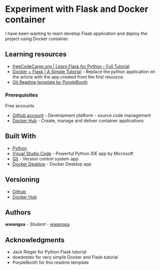 # Experiment with Flask and Docker container

I have been wanting to learn develop Flask application and deploy the project using Docker container.

## Learning resources

* [freeCodeCamp.org | Learn Flask for Python - Full Tutorial](https://www.youtube.com/watch?v=Z1RJmh_OqeA)
* [Docker + Flask | A Simple Tutorial](https://medium.com/@doedotdev/docker-flask-a-simple-tutorial-bbcb2f4110b5) - Replace the python application on the article with the app created from the first resource.
* [Git Readme template by PurpleBooth](https://gist.github.com/PurpleBooth/109311bb0361f32d87a2)

### Prerequisites

Free accounts
* [Github account](https://github.com) - Development platform - source code management
* [Docker Hub](https://hub.docker.com) - Create, manage and deliver container applications


## Built With
* [Python](https://www.python.org)
* [Visual Studio Code](https://code.visualstudio.com/) - Powerful Python IDE app by Microsoft
* [Git](https://git-scm.com) - Version control system app
* [Docker Desktop](https://www.docker.com/products/docker-desktop) - Docker Desktop app

## Versioning

* [Github](https://github.com/wwangsa/FlaskIntroTutorial)
* [Docker Hub](https://hub.docker.com/repository/docker/wwangsa/flask_intro)

## Authors

**wwangsa** - *Student* - [wwangsa](https://github.com/wwangsa)

## Acknowledgments

* Jack Rieger for Python Flask tutorial
* doedotdev for very simple Docker and Flask tutorial
* PurpleBooth for this readme template